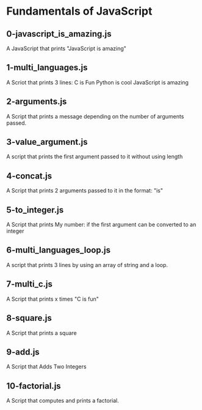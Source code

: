 # Fundamentals of JavaScript

## 0-javascript_is_amazing.js
A JavaScript that prints "JavaScript is amazing"

## 1-multi_languages.js
A Scriot that prints 3 lines:
    C is Fun
    Python is cool
    JavaScript is amazing

## 2-arguments.js
A Script that prints a message depending on the number of arguments passed.

## 3-value_argument.js
A script that prints the first argument passed to it without using length

## 4-concat.js
A Script that prints 2 arguments passed to it in the format: "is"

##  5-to_integer.js
A Script that prints My number: <first argument converted in integer> if the first argument can be converted to an integer

## 6-multi_languages_loop.js
A script that prints 3 lines by using an array of string and a loop. 

## 7-multi_c.js
A Script that prints x times "C is fun"

## 8-square.js
A Script that prints a square

## 9-add.js
A Script that Adds Two Integers

## 10-factorial.js
A Script that computes and prints a factorial. 